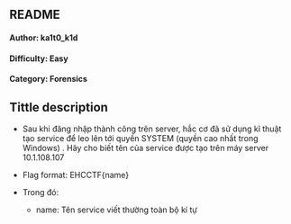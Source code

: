 
<h2>README</h2>
<h4>Author: ka1t0_k1d</h4>
<h4>Difficulty: Easy</h4>
<h4>Category: Forensics</h4>


<h2>Tittle description</h2>

- Sau khi đăng nhập thành công trên server, hắc cơ đã sử dụng kĩ thuật tạo service để leo lên tới quyền SYSTEM (quyền cao nhất trong Windows) . Hãy cho biết tên của service được tạo trên máy server 10.1.108.107

- Flag format: EHCCTF{name}
- Trong đó:
  - name: Tên service viết thường toàn bộ kí tự
